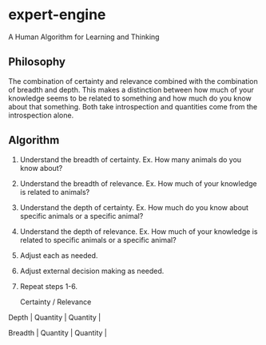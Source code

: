 # expert-engine
A Human Algorithm for Learning and Thinking

## Philosophy

The combination of certainty and relevance combined with the combination of breadth and depth. 
This makes a distinction between how much of your knowledge seems to be related to something and how much
do you know about that something. Both take introspection and quantities come from the introspection alone.

## Algorithm

1. Understand the breadth of certainty. Ex. How many animals do you know about?
2. Understand the breadth of relevance. Ex. How much of your knowledge is related to animals?
3. Understand the depth of certainty. Ex. How much do you know about specific animals or a specific animal?
4. Understand the depth of relevance. Ex. How much of your knowledge is related to specific animals or a specific animal?
5. Adjust each as needed.
6. Adjust external decision making as needed.
7. Repeat steps 1-6.

      Certainty     /    Relevance
      
Depth   |    Quantity   |    Quantity   |

Breadth  |    Quantity  |    Quantity   |
